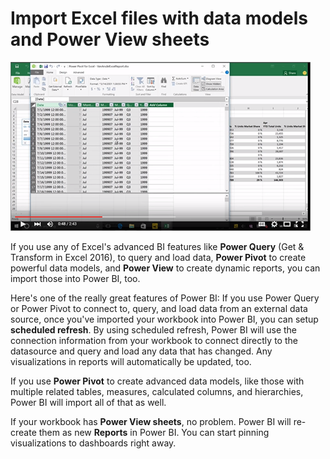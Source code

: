<properties
   pageTitle="Import an Excel file with data model into Power BI"
   description="Import an Excel file with data model into Power BI"
   services="powerbi"
   documentationCenter=""
   authors="minewiskan"
   manager="mblythe"
   editor=""
   tags=""
   featuredVideo=""/>

<tags
   ms.service="powerbi"
   ms.devlang="NA"
   ms.topic="article"
   ms.tgt_pltfrm="NA"
   ms.workload="powerbi"
   ms.date="02/19/2016"
   ms.author="owend"/>

# Import Excel files with data models and Power View sheets

[![Import an Excel file with a data model](./media/powerbi-learning-5-3-import-excel-file-with-data-model/videothumb_5_3.png)](https://youtu.be/iM06pSx_iNs)

If you use any of Excel's advanced BI features like **Power Query** (Get & Transform in Excel 2016), to query and load data, **Power Pivot** to create powerful data models, and **Power View** to create dynamic reports, you can import those into Power BI, too.

Here's one of the really great features of Power BI: If you use Power Query or Power Pivot to connect to, query, and load data from an external data source, once you've imported your workbook into Power BI, you can setup **scheduled refresh**. By using scheduled refresh, Power BI will use the connection information from your workbook to connect directly to the datasource and query and load any data that has changed. Any visualizations in reports will automatically be updated, too.

If you use **Power Pivot** to create advanced data models, like those with multiple related tables, measures, calculated columns, and hierarchies, Power BI will import all of that as well.

If your workbook has **Power View sheets**, no problem. Power BI will re-create them as new **Reports** in Power BI. You can start pinning visualizations to dashboards right away.
